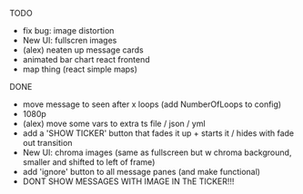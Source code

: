 TODO
- fix bug: image distortion
- New UI: fullscren images
- (alex) neaten up message cards
- animated bar chart react frontend
- map thing (react simple maps)

DONE
- move message to seen after x loops (add NumberOfLoops to config)
- 1080p
- (alex) move some vars to extra ts file / json / yml
- add a 'SHOW TICKER' button that fades it up + starts it / hides with fade out transition
- New UI: chroma images (same as fullscreen but w chroma background, smaller and shifted to left of frame)
- add 'ignore' button to all message panes (and make functional)
- DONT SHOW MESSAGES WITH IMAGE IN ThE TICKER!!!